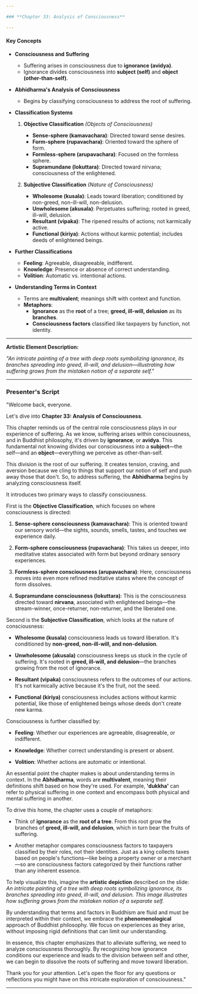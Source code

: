 ```yaml
---

### **Chapter 33: Analysis of Consciousness**

---
```


#### **Key Concepts**

- **Consciousness and Suffering**
  - Suffering arises in consciousness due to **ignorance (avidya)**.
  - Ignorance divides consciousness into **subject (self)** and **object (other-than-self)**.

- **Abhidharma's Analysis of Consciousness**
  - Begins by classifying consciousness to address the root of suffering.

- **Classification Systems**
  1. **Objective Classification** *(Objects of Consciousness)*
     - **Sense-sphere (kamavachara)**: Directed toward sense desires.
     - **Form-sphere (rupavachara)**: Oriented toward the sphere of form.
     - **Formless-sphere (arupavachara)**: Focused on the formless sphere.
     - **Supramundane (lokuttara)**: Directed toward nirvana; consciousness of the enlightened.

  2. **Subjective Classification** *(Nature of Consciousness)*
     - **Wholesome (kusala)**: Leads toward liberation; conditioned by non-greed, non-ill-will, non-delusion.
     - **Unwholesome (akusala)**: Perpetuates suffering; rooted in greed, ill-will, delusion.
     - **Resultant (vipaka)**: The ripened results of actions; not karmically active.
     - **Functional (kiriya)**: Actions without karmic potential; includes deeds of enlightened beings.

- **Further Classifications**
  - **Feeling**: Agreeable, disagreeable, indifferent.
  - **Knowledge**: Presence or absence of correct understanding.
  - **Volition**: Automatic vs. intentional actions.

- **Understanding Terms in Context**
  - Terms are **multivalent**; meanings shift with context and function.
  - **Metaphors**:
    - **Ignorance** as the **root** of a tree; **greed, ill-will, delusion** as its **branches**.
    - **Consciousness factors** classified like taxpayers by function, not identity.

---

**Artistic Element Description:**

*"An intricate painting of a tree with deep roots symbolizing ignorance, its branches spreading into greed, ill-will, and delusion—illustrating how suffering grows from the mistaken notion of a separate self."*

---

### **Presenter's Script**

"Welcome back, everyone.

Let's dive into **Chapter 33: Analysis of Consciousness**.

This chapter reminds us of the central role consciousness plays in our experience of suffering. As we know, suffering arises within consciousness, and in Buddhist philosophy, it's driven by **ignorance**, or **avidya**. This fundamental not knowing divides our consciousness into a **subject**—the self—and an **object**—everything we perceive as other-than-self.

This division is the root of our suffering. It creates tension, craving, and aversion because we cling to things that support our notion of self and push away those that don't. So, to address suffering, the **Abhidharma** begins by analyzing consciousness itself.

It introduces two primary ways to classify consciousness.

First is the **Objective Classification**, which focuses on where consciousness is directed:

1. **Sense-sphere consciousness (kamavachara)**: This is oriented toward our sensory world—the sights, sounds, smells, tastes, and touches we experience daily.
   
2. **Form-sphere consciousness (rupavachara)**: This takes us deeper, into meditative states associated with form but beyond ordinary sensory experiences.
   
3. **Formless-sphere consciousness (arupavachara)**: Here, consciousness moves into even more refined meditative states where the concept of form dissolves.
   
4. **Supramundane consciousness (lokuttara)**: This is the consciousness directed toward **nirvana**, associated with enlightened beings—the stream-winner, once-returner, non-returner, and the liberated one.

Second is the **Subjective Classification**, which looks at the nature of consciousness:

- **Wholesome (kusala)** consciousness leads us toward liberation. It's conditioned by **non-greed, non-ill-will, and non-delusion**.
  
- **Unwholesome (akusala)** consciousness keeps us stuck in the cycle of suffering. It's rooted in **greed, ill-will, and delusion**—the branches growing from the root of ignorance.
  
- **Resultant (vipaka)** consciousness refers to the outcomes of our actions. It's not karmically active because it's the fruit, not the seed.
  
- **Functional (kiriya)** consciousness includes actions without karmic potential, like those of enlightened beings whose deeds don't create new karma.

Consciousness is further classified by:

- **Feeling**: Whether our experiences are agreeable, disagreeable, or indifferent.

- **Knowledge**: Whether correct understanding is present or absent.

- **Volition**: Whether actions are automatic or intentional.

An essential point the chapter makes is about understanding terms in context. In the **Abhidharma**, words are **multivalent**, meaning their definitions shift based on how they're used. For example, **'dukkha'** can refer to physical suffering in one context and encompass both physical and mental suffering in another.

To drive this home, the chapter uses a couple of metaphors:

- Think of **ignorance** as the **root of a tree**. From this root grow the branches of **greed, ill-will, and delusion**, which in turn bear the fruits of suffering.

- Another metaphor compares consciousness factors to taxpayers classified by their roles, not their identities. Just as a king collects taxes based on people's functions—like being a property owner or a merchant—so are consciousness factors categorized by their functions rather than any inherent essence.

To help visualize this, imagine the **artistic depiction** described on the slide: *An intricate painting of a tree with deep roots symbolizing ignorance, its branches spreading into greed, ill-will, and delusion. This image illustrates how suffering grows from the mistaken notion of a separate self.*

By understanding that terms and factors in Buddhism are fluid and must be interpreted within their context, we embrace the **phenomenological** approach of Buddhist philosophy. We focus on experiences as they arise, without imposing rigid definitions that can limit our understanding.

In essence, this chapter emphasizes that to alleviate suffering, we need to analyze consciousness thoroughly. By recognizing how ignorance conditions our experience and leads to the division between self and other, we can begin to dissolve the roots of suffering and move toward liberation.

Thank you for your attention. Let's open the floor for any questions or reflections you might have on this intricate exploration of consciousness."

---